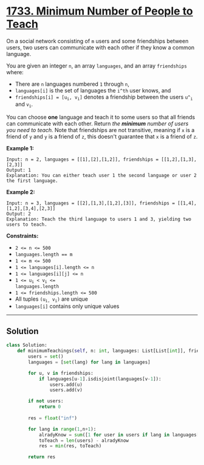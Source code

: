 # [1733. Minimum Number of People to Teach](https://leetcode.com/problems/minimum-number-of-people-to-teach/description/?envType=daily-question&envId=2025-09-10)

On a social network consisting of <code>m</code> users and some friendships between users, two users can communicate with each other if they know a common language.

You are given an integer <code>n</code>, an array <code>languages</code>, and an array <code>friendships</code> where:

- There are <code>n</code> languages numbered <code>1</code> through <code>n</code>,
- <code>languages[i]</code> is the set of languages the <code>i^​​​​​​th</code>​​​​ user knows, and
- <code>friendships[i] = [u<sub>​​​​​​i</sub>​​​, v<sub>​​​​​​i</sub>]</code> denotes a friendship between the users <code>u^​​​​​<sub>​​​​​​i</sub></code>​​​​​ and <code>v<sub>i</sub></code>.

You can choose **one**  language and teach it to some users so that all friends can communicate with each other. Return <i data-stringify-type="italic">the</i> <i>**minimum**  </i><i data-stringify-type="italic">number of users you need to teach.</i>
Note that friendships are not transitive, meaning if <code>x</code> is a friend of <code>y</code> and <code>y</code> is a friend of <code>z</code>, this doesn't guarantee that <code>x</code> is a friend of <code>z</code>.

**Example 1:** 

```
Input: n = 2, languages = [[1],[2],[1,2]], friendships = [[1,2],[1,3],[2,3]]
Output: 1
Explanation: You can either teach user 1 the second language or user 2 the first language.
```

**Example 2:** 

```
Input: n = 3, languages = [[2],[1,3],[1,2],[3]], friendships = [[1,4],[1,2],[3,4],[2,3]]
Output: 2
Explanation: Teach the third language to users 1 and 3, yielding two users to teach.
```

**Constraints:** 

- <code>2 <= n <= 500</code>
- <code>languages.length == m</code>
- <code>1 <= m <= 500</code>
- <code>1 <= languages[i].length <= n</code>
- <code>1 <= languages[i][j] <= n</code>
- <code>1 <= u<sub>​​​​​​i</sub> < v<sub>​​​​​​i</sub> <= languages.length</code>
- <code>1 <= friendships.length <= 500</code>
- All tuples <code>(u<sub>​​​​​i, </sub>v<sub>​​​​​​i</sub>)</code> are unique
- <code>languages[i]</code> contains only unique values

---

## Solution
```python
class Solution:
    def minimumTeachings(self, n: int, languages: List[List[int]], friendships: List[List[int]]) -> int:
        users = set()
        languages = [set(lang) for lang in languages]

        for u, v in friendships:
            if languages[u-1].isdisjoint(languages[v-1]):
                users.add(u)
                users.add(v)

        if not users:
            return 0
        
        res = float("inf")

        for lang in range(1,n+1):
            alradyKnow = sum([1 for user in users if lang in languages[user-1]])
            toTeach = len(users) - alradyKnow
            res = min(res, toTeach)

        return res
```